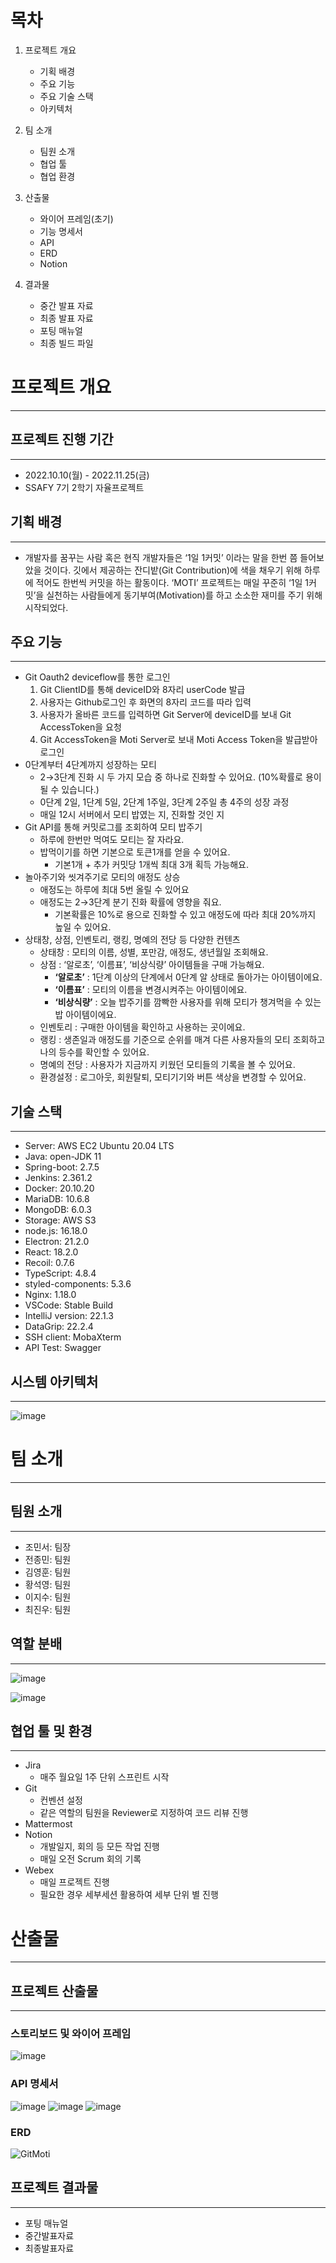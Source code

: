# 목차

1. 프로젝트 개요
   
   - 기획 배경
   - 주요 기능
   - 주요 기술 스택
   - 아키텍처

2. 팀 소개
   
   - 팀원 소개
   - 협업 툴
   - 협업 환경

3. 산출물
   
   - 와이어 프레임(초기)
   - 기능 명세서
   - API
   - ERD
   - Notion

4. 결과물
   
   - 중간 발표 자료
   - 최종 발표 자료
   - 포팅 매뉴얼
   - 최종 빌드 파일

# 프로젝트 개요

---

## 프로젝트 진행 기간

---

- 2022.10.10(월) - 2022.11.25(금)
- SSAFY 7기 2학기 자율프로젝트

## 기획 배경

---

- 개발자를 꿈꾸는 사람 혹은 현직 개발자들은 ‘1일 1커밋’ 이라는 말을 한번 쯤 들어보았을 것이다. 깃에서 제공하는 잔디밭(Git Contribution)에 색을 채우기 위해 하루에 적어도 한번씩 커밋을 하는 활동이다.  ‘MOTI’ 프로젝트는 매일 꾸준히 ‘1일 1커밋’을 실천하는 사람들에게 동기부여(Motivation)를 하고 소소한 재미를 주기 위해 시작되었다.

## 주요 기능

---

- Git Oauth2 deviceflow를 통한 로그인
  1. Git ClientID를 통해 deviceID와 8자리 userCode 발급
  2. 사용자는 Github로그인 후 화면의 8자리 코드를 따라 입력
  3. 사용자가 올바른 코드를 입력하면 Git Server에 deviceID를 보내 Git AccessToken을 요청
  4. Git AccessToken을 Moti Server로 보내 Moti Access Token을 발급받아 로그인
- 0단계부터 4단계까지 성장하는 모티
  - 2→3단계 진화 시 두 가지 모습 중 하나로 진화할 수 있어요. (10%확률로 용이 될 수 있습니다.)
  - 0단계 2일, 1단계 5일, 2단계 1주일, 3단계 2주일 총 4주의 성장 과정
  - 매일 12시 서버에서 모티 밥였는 지, 진화할 것인 지
- Git API를 통해 커밋로그를 조회하여 모티 밥주기
  - 하루에 한번만 먹여도 모티는 잘 자라요.
  - 밥먹이기를 하면 기본으로 토큰1개를 얻을 수 있어요.
    - 기본1개 + 추가 커밋당 1개씩 최대 3개 획득 가능해요.
- 놀아주기와 씻겨주기로 모티의 애정도 상승
  - 애정도는 하루에 최대 5번 올릴 수 있어요
  - 애정도는 2→3단계 분기 진화 확률에 영향을 줘요.
    - 기본확률은 10%로 용으로 진화할 수 있고 애정도에 따라 최대 20%까지 높일 수 있어요.
- 상태창, 상점, 인벤토리, 랭킹, 명예의 전당 등 다양한 컨텐츠
  - 상태창 : 모티의 이름, 성별, 포만감, 애정도, 생년월일 조회해요.
  - 상점 : ‘알로초’, ‘이름표’, ‘비상식량’ 아이템들을 구매 가능해요.
    - **‘알로초’** : 1단계 이상의 단계에서 0단계 알 상태로 돌아가는 아이템이에요.
    - **‘이름표’** : 모티의 이름을 변경시켜주는 아이템이에요.
    - **‘비상식량’** : 오늘 밥주기를 깜빡한 사용자를 위해 모티가 챙겨먹을 수 있는 밥 아이템이에요.
  - 인벤토리 : 구매한 아이템을 확인하고 사용하는 곳이에요.
  - 랭킹 : 생존일과 애정도를 기준으로 순위를 매겨 다른 사용자들의 모티 조회하고 나의 등수를 확인할 수 있어요.
  - 명예의 전당 : 사용자가 지금까지 키웠던 모티들의 기록을 볼 수 있어요.
  - 환경설정 : 로그아웃, 회원탈퇴, 모티기기와 버튼 색상을 변경할 수 있어요.

## 기술 스택

---

- Server: AWS EC2 Ubuntu 20.04 LTS
- Java: open-JDK 11
- Spring-boot: 2.7.5
- Jenkins: 2.361.2
- Docker: 20.10.20
- MariaDB: 10.6.8
- MongoDB: 6.0.3
- Storage: AWS S3
- node.js: 16.18.0
- Electron: 21.2.0
- React: 18.2.0
- Recoil: 0.7.6
- TypeScript: 4.8.4
- styled-components: 5.3.6
- Nginx: 1.18.0
- VSCode: Stable Build
- IntelliJ version: 22.1.3
- DataGrip: 22.2.4
- SSH client: MobaXterm
- API Test: Swagger

## 시스템 아키텍처

---

![image](https://user-images.githubusercontent.com/34851254/204143341-e27c79e5-e344-4bb2-8311-a2065cd43c6b.png)

## 

# 팀 소개

---

## 팀원 소개

---

- 조민서: 팀장
- 전종민: 팀원
- 김영훈: 팀원
- 황석영: 팀원
- 이지수: 팀원
- 최진우: 팀원

## 역할 분배

---

![image](https://user-images.githubusercontent.com/34851254/204143268-7148e71b-ea42-4d37-bb44-ad9289170018.png)

![image](https://user-images.githubusercontent.com/34851254/204143302-85427c7d-da58-4458-a381-d82a1152fc99.png)

## 협업 툴 및 환경

---

- Jira
  - 매주 월요일 1주 단위 스프린트 시작
- Git
  - 컨벤션 설정
  - 같은 역할의 팀원을 Reviewer로 지정하여 코드 리뷰 진행
- Mattermost
- Notion
  - 개발일지, 회의 등 모든 작업 진행
  - 매일 오전 Scrum 회의 기록
- Webex
  - 매일 프로젝트 진행
  - 필요한 경우 세부세션 활용하여 세부 단위 별 진행

# 산출물

---

## 프로젝트 산출물

---

### 스토리보드 및 와이어 프레임

![image](https://user-images.githubusercontent.com/34851254/204143826-afbbd2e4-eaae-430d-b77e-a0e17b519714.png)

### API 명세서

![image](https://user-images.githubusercontent.com/34851254/204143671-8c076c4f-6853-4b4b-93cd-97b85265b657.png)
![image](https://user-images.githubusercontent.com/34851254/204143685-80f8038d-336d-4bfc-920b-cf20501ca5b8.png)
![image](https://user-images.githubusercontent.com/34851254/204143698-8469a379-686b-4c30-bb15-634e9731d0d9.png)

### ERD

![GitMoti](https://user-images.githubusercontent.com/34851254/204143575-956e073d-cd64-4bdd-b0f7-37507d7d39d3.png)

## 프로젝트 결과물

---

- 포팅 매뉴얼
- 중간발표자료
- 최종발표자료